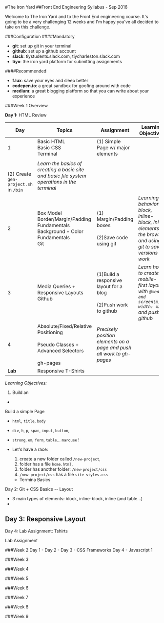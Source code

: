 #The Iron Yard 
##Front End Engineering Syllabus - Sep 2016

Welcome to The Iron Yard and to the Front End engineering course. It's going to be a very challenging 12 weeks and I'm happy you've all decided to take on this challenge. 

###Configuration
####Mandatory
- **git**: set up git in your terminal
- **github**: set up a github account
- **slack**: tiystudents.slack.com, tiycharleston.slack.com
- **tiyo**: the iron yard platform for submitting assignments

####Recommended
- **f.lux**: save your eyes and sleep better
- **codepen.io**: a great sandbox for goofing around with code
- **medium**: a great blogging platform so that you can write about your experience


###Week 1 Overview

**Day 1:** HTML Review

|Day  | Topics | Assignment | Learning Objectives |
|------|------|-------------------|--------------------|
|  1  | Basic HTML<br/> Basic CSS<br/> Terminal | (1) Simple Page w/ major elements
<br/><br/> (2) Create `gen-project.sh` in `/bin` | *Learn the basics of creating a basic site and basic file system operations in the terminal* |
|  2  | Box Model<br/> Border/Margin/Padding Fundamentals<br/> Background + Color Fundamentals <br/> Git  | (1) Margin/Padding boxes <br><br/> (2)Save code using git | *Learning behavior of block, inline-block, inline elements in the browser and using git to save versions of work* |
|  3  |  Media Queries + Responsive Layouts <br/> Github | (1)Build a responsive layout for a blog <br/><br/>(2)Push work to github | *Learn how to create mobile-first layouts with `@media and screen(min-width: xx)` and push to github* |
|  4  | Absolute/Fixed/Relative Positioning <br/><br/> Pseudo Classes + Advanced Selectors <br/><br/> gh-pages | *Precisely position elements on a page and push all work to gh-pages*  |
|  **Lab**  | Responsive T-Shirts |


*Learning Objectives:* 
1. Build an 
-
 Build a simple Page
- `html`, `title`,  `body` 
- `div`, `h`, `p`, `span`, `input`, `button`,    
- `strong`, `em`, `form`, `table`... `marquee` !

- Let's have a race: 
  1. create a new folder called `/new-project`, 
  2. folder has a file `home.html`,
  3. folder has another folder: `/new-project/css`
  4. `/new-project/css` has a file `site-styles.css`
  
  - Termina Basics 

  

Day 2: Git + CSS Basics -- Layout 
  - 3 main types of elements: block, inline-block, inline (and table...)
  - 

Day 3: Responsive Layout
  -

Day 4: Lab Assignment: Tshirts

Lab Assignment

###Week 2
Day 1 - 
Day 2 - 
Day 3 - CSS Frameworks
Day 4 - Javascript 1

###Week 3

###Week 4

###Week 5

###Week 6

###Week 7

###Week 8

###Week 9

